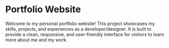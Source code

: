 # Portfolio Website

Welcome to my personal portfolio website! This project showcases my skills, projects, and experiences as a developer/designer. It is built to provide a clean, responsive, and user-friendly interface for visitors to learn more about me and my work.
